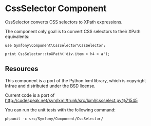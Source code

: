 CssSelector Component
=====================

CssSelector converts CSS selectors to XPath expressions.

The component only goal is to convert CSS selectors to their XPath
equivalents:

    use Symfony\Component\CssSelector\CssSelector;

    print CssSelector::toXPath('div.item > h4 > a');

Resources
---------

This component is a port of the Python lxml library, which is copyright Infrae
and distributed under the BSD license.

Current code is a port of http://codespeak.net/svn/lxml/trunk/src/lxml/cssselect.py@71545

You can run the unit tests with the following command:

    phpunit -c src/Symfony/Component/CssSelector/
